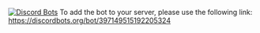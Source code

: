 [![Discord Bots](https://discordbots.org/api/widget/397149515192205324.svg)](https://discordbots.org/bot/397149515192205324)
To add the bot to your server, please use the following link:
https://discordbots.org/bot/397149515192205324